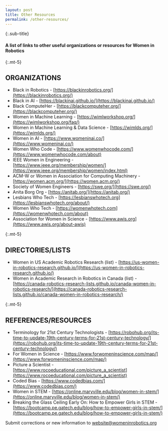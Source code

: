 ```yaml
---
layout: post
title: Other Resources
permalink: /other-resources/
---
```

<!-- markdownlint-disable blanks-around-headings -->

{:.sub-title}
#### A list of links to other useful organizations or resources for Women in Robotics

{:.mt-5}
## ORGANIZATIONS

- Black in Robotics - ​​[https://blackinrobotics.org/](https://blackinrobotics.org/)
- Black in AI - [https://blackinai.github.io/](https://blackinai.github.io/)
- Black ComputeHer - [https://blackcomputeher.org/](https://blackcomputeher.org/)
- Women in Machine Learning - [https://wimlworkshop.org/](https://wimlworkshop.org/faq/)
- Women in Machine Learning & Data Science - [https://wimlds.org/](https://wimlds.org/)
- Women in AI - [https://www.womeninai.co/](https://www.womeninai.co/)
- Women Who Code - [https://www.womenwhocode.com/](https://www.womenwhocode.com/about)
- IEEE Women in Engineering - [https://www.ieee.org/membership/women/](https://www.ieee.org/membership/women/index.html)
- ACM-W or Women in Association for Computing Machinery - [https://women.acm.org/](https://women.acm.org/)
- Society of Women Engineers - [https://swe.org/](https://swe.org/)
- Anita Borg Org - [https://anitab.org/](https://anitab.org/)
- Lesbians Who Tech - [https://lesbianswhotech.org](https://lesbianswhotech.org/about/)
- Women Who Tech - [https://womenwhotech.com](https://womenwhotech.com/about)
- Association for Women in Science - [https://www.awis.org](https://www.awis.org/about-awis)

{:.mt-5}
## DIRECTORIES/LISTS

- Women in US Academic Robotics Research (list) - [https://us-women-in-robotics-research.github.io/](https://us-women-in-robotics-research.github.io/)
- Women in Academic Research in Robotics in Canada (list) - [https://canada-robotics-research-lists.github.io/canada-women-in-robotics-research/](https://canada-robotics-research-lists.github.io/canada-women-in-robotics-research/)

{:.mt-5}
## REFERENCES/RESOURCES

- Terminology for 21st Century Technologists - [https://robohub.org/its-time-to-update-19th-century-terms-for-21st-century-technology/](https://robohub.org/its-time-to-update-19th-century-terms-for-21st-century-technology/)
- For Women in Science - [https://www.forwomeninscience.com/map/](https://www.forwomeninscience.com/map/)
- Picture a Scientist - [https://www.rocoeducational.com/picture_a_scientist](https://www.rocoeducational.com/picture_a_scientist)
- Coded Bias - [https://www.codedbias.com/](https://www.codedbias.com/)
- Women in STEM - [https://online.maryville.edu/blog/women-in-stem/](https://online.maryville.edu/blog/women-in-stem/)
- Breaking the Glass Ceiling Early On: How to Empower Girls in STEM - [https://bootcamp.pe.gatech.edu/blog/how-to-empower-girls-in-stem/](https://bootcamp.pe.gatech.edu/blog/how-to-empower-girls-in-stem/)

Submit corrections or new information to [website@womeninrobotics.org](mailto:website@womeninrobotics.org)
